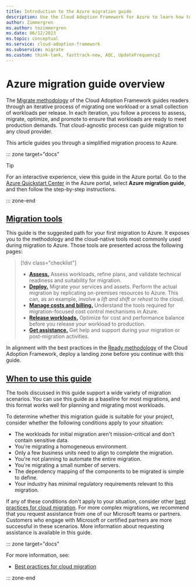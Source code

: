 ```yaml
---
title: Introduction to the Azure migration guide
description: Use the Cloud Adoption Framework for Azure to learn how to effectively migrate your organization's services to Azure.
author: Zimmergren
ms.author: tozimmergren
ms.date: 06/12/2023
ms.topic: conceptual
ms.service: cloud-adoption-framework
ms.subservice: migrate
ms.custom: think-tank, fasttrack-new, AQC, UpdateFrequency2
---
```


# Azure migration guide overview

The [Migrate methodology](../index.md) of the Cloud Adoption Framework guides readers through an iterative process of migrating one workload or a small collection of workloads per release. In each iteration, you follow a process to assess, migrate, optimize, and promote to ensure that workloads are ready to meet production demands. That cloud-agnostic process can guide migration to any cloud provider.

This article guides you through a simplified migration process to Azure.

::: zone target="docs"

> [!TIP]
> For an interactive experience, view this guide in the Azure portal. Go to the [Azure Quickstart Center](https://portal.azure.com/?feature.quickstart=true#blade/Microsoft_Azure_Resources/QuickstartCenterBlade) in the Azure portal, select **Azure migration guide**, and then follow the step-by-step instructions.

::: zone-end

## [Migration tools](#tab/MigrationTools)

This guide is the suggested path for your first migration to Azure. It exposes you to the methodology and the cloud-native tools most commonly used during migration to Azure. Those tools are presented across the following pages:

> [!div class="checklist"]
>
> - [**Assess.**](assess.md) Assess workloads, refine plans, and validate technical readiness and suitability for migration.
> - [**Deploy.**](migrate.md) Migrate your services and assets. Perform the actual migration by replicating on-premises resources to Azure. This can, as an example, involve a _lift and shift_ or _rehost_ to the cloud.
> - [**Manage costs and billing.**](manage-costs.md) Understand the tools required for migration-focused cost control mechanisms in Azure.
> - [**Release workloads.**](optimize-and-transform.md) Optimize for cost and performance balance before you release your workload to production.
> - [**Get assistance.**](assistance.md) Get help and support during your migration or post-migration activities.

In alignment with the best practices in the [Ready methodology](../../ready/index.md) of the Cloud Adoption Framework, deploy a landing zone before you continue with this guide.

## [When to use this guide](#tab/WhenToUseThisGuide)

The tools discussed in this guide support a wide variety of migration scenarios. You can use this guide as a baseline for most migrations, and this format works well for planning and migrating most workloads. 

To determine whether this migration guide is suitable for your project, consider whether the following conditions apply to your situation:

- The workloads for initial migration aren't mission-critical and don't contain sensitive data.
- You're migrating a homogeneous environment.
- Only a few business units need to align to complete the migration.
- You're not planning to automate the entire migration.
- You're migrating a small number of servers.
- The dependency mapping of the components to be migrated is simple to define.
- Your industry has minimal regulatory requirements relevant to this migration.

<!-- docutune:casing "our Microsoft teams" -->

If any of these conditions don't apply to your situation, consider other [best practices for cloud migration](../azure-best-practices/index.md). For more complex migrations, we recommend that you request assistance from one of our Microsoft teams or partners. Customers who engage with Microsoft or certified partners are more successful in these scenarios. More information about requesting assistance is available in this guide.

::: zone target="docs"

For more information, see:

- [Best practices for cloud migration](../azure-best-practices/index.md)

::: zone-end
